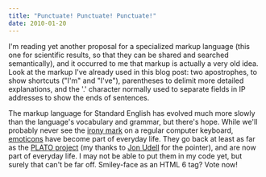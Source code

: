 ```yaml
---
title: "Punctuate! Punctuate! Punctuate!"
date: 2010-01-20
---
```

I'm reading yet another proposal for a specialized markup language (this one for scientific results, so that they can be shared and searched semantically), and it occurred to me that markup is actually a very old idea. Look at the markup I've already used in this blog post: two apostrophes, to show shortcuts ("I'm" and "I've"), parentheses to delimit more detailed explanations, and the '.' character normally used to separate fields in IP addresses to show the ends of sentences.

The markup language for Standard English has evolved much more slowly than the language's vocabulary and grammar, but there's hope. While we'll probably never see the <a href="http://en.wikipedia.org/wiki/Irony_mark">irony mark</a> on a regular computer keyboard, <a href="http://en.wikipedia.org/wiki/Emoticon">emoticons</a> have become part of everyday life. They go back at least as far as the <a href="http://platopeople.com/emoticons.html">PLATO project</a> (my thanks to <a href="http://blog.jonudell.net/">Jon Udell</a> for the pointer), and are now part of everyday life. I may not be able to put them in my code yet, but surely that can't be far off. Smiley-face as an HTML 6 tag? Vote now!
